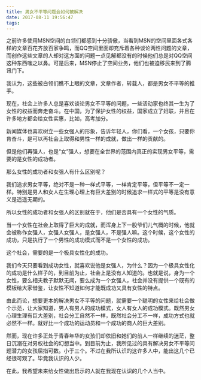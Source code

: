 ```yaml
---
title: 男女不平等问题会如何被解决
date: 2017-08-11 19:56:47
tags:
---
```

之前许多使用MSN空间的白领们都感到十分骄傲，当看到MSN的空间里面各式各样的文章百花齐放百家争鸣，而QQ空间里面却充斥着各种谈论两性问题的文章，而创作这些文章的人却对这方面的问题一点见解都没有的时候他们总是对QQ空间这种东西嗤之以鼻。可是后来，MSN停止了空间业务，他们也被迫移民来到了腾讯门下。

我认为，这些被白领们瞧不上眼的文章，文章作者，转载人，都是男女不平等的推手。

现在，社会上许多人总是喜欢谈论男女不平等的问题，一些活动家也终其一生为了女性的权益而奔走奋斗。在中国，为了保护女性的权益，国家成立了妇联，并且在许多地方都会给女性实惠，比如，高考加分。

新闻媒体也喜欢树立一些女强人的形象，告诉年轻人，你们看，一个女孩，只要你肯奋斗，是可以再社会上取得和男性一样的成就，做出一样的贡献的。

但是他们再强人，也是“女”强人，想要在全世界的范围内真正的实现男女平等，需要的是女性的成功者。

那么女性的成功者和女强人有什么区别呢？

我们追求男女平等，绝对不是一种一样式平等，一样肯定平等，但平等不一定一样。特别是男人和女人在生理心理上有巨大差别的时候追求一样式的平等是没有意义是遥遥无期的。

所以女性的成功者和女强人的区别就在于，他们是否具有一个女性的气质。

当一个女性在社会上取得了巨大的成就，而浑身上下一股爷们儿气概的时候，他就会被称作女强人，女强人女强人，是女强人，不是强人嘛。这个时候，这个女性的成功，只是执行了一个男性的成功模式而不是一个女性的成功。

这个社会，需要的是一个极具女性化的成功。

我们今天只要看到成功女性，就喜欢说他是女强人，为什么？因为一个极具女性化的成功是什么样子的，到目前为止，社会上是没有人知道的。也就是说，身为一个女性，要么相夫教子默默无闻，要么成为一个女强人，社会并没有提供一个既有的模板给大家借鉴，让女性不知道如何才能既成功又具有女性的特点。

由此而论，想要更本的解决男女不平等的问题，就需要一个聪明的女性来给社会做个示范，让大家知道，男人有男人的成功模式，女人有女人的成功模式。既然男女心理生理有巨大差别，社会分工自然不一样，既然社会分工不一样，成功方式也就必然不一样。就好比一个成功的运动员和一个成功的商人的巨大差别。

然而，现在许多正处于青春年华的女孩们却依旧和她们的前人一样继续的迷茫，整日沉溺在对男权社会的幻想当中。到目前为止，我所见过的具有解决男女不平等问题潜力的女孩屈指可数。小于三个。不过在我所认识的这许多人中，能出这几个已经很可观了。毕竟我认识的人少。

在此，我希望未来给女性做出启示的人就在我现在认识的几个人当中。